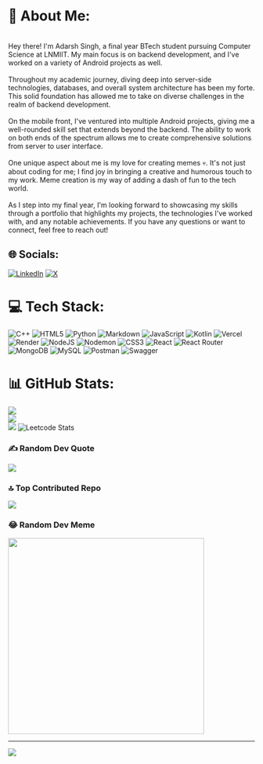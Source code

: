 # 💫 About Me:
<br>Hey there! I'm Adarsh Singh, a final year BTech student pursuing Computer Science at LNMIIT. My main focus is on backend development, and I've worked on a variety of Android projects as well.<br><br>Throughout my academic journey, diving deep into server-side technologies, databases, and overall system architecture has been my forte. This solid foundation has allowed me to take on diverse challenges in the realm of backend development.<br><br>On the mobile front, I've ventured into multiple Android projects, giving me a well-rounded skill set that extends beyond the backend. The ability to work on both ends of the spectrum allows me to create comprehensive solutions from server to user interface.<br><br>One unique aspect about me is my love for creating memes 💀. It's not just about coding for me; I find joy in bringing a creative and humorous touch to my work. Meme creation is my way of adding a dash of fun to the tech world.<br><br>As I step into my final year, I'm looking forward to showcasing my skills through a portfolio that highlights my projects, the technologies I've worked with, and any notable achievements. If you have any questions or want to connect, feel free to reach out!


## 🌐 Socials:
[![LinkedIn](https://img.shields.io/badge/LinkedIn-%230077B5.svg?logo=linkedin&logoColor=white)](https://linkedin.com/in/adarsh-singh-7bb96a1b7) [![X](https://img.shields.io/badge/X-black.svg?logo=X&logoColor=white)](https://x.com/AdarshCode) 

# 💻 Tech Stack:
![C++](https://img.shields.io/badge/c++-%2300599C.svg?style=for-the-badge&logo=c%2B%2B&logoColor=white) ![HTML5](https://img.shields.io/badge/html5-%23E34F26.svg?style=for-the-badge&logo=html5&logoColor=white) ![Python](https://img.shields.io/badge/python-3670A0?style=for-the-badge&logo=python&logoColor=ffdd54) ![Markdown](https://img.shields.io/badge/markdown-%23000000.svg?style=for-the-badge&logo=markdown&logoColor=white) ![JavaScript](https://img.shields.io/badge/javascript-%23323330.svg?style=for-the-badge&logo=javascript&logoColor=%23F7DF1E) ![Kotlin](https://img.shields.io/badge/kotlin-%237F52FF.svg?style=for-the-badge&logo=kotlin&logoColor=white) ![Vercel](https://img.shields.io/badge/vercel-%23000000.svg?style=for-the-badge&logo=vercel&logoColor=white) ![Render](https://img.shields.io/badge/Render-%46E3B7.svg?style=for-the-badge&logo=render&logoColor=white) ![NodeJS](https://img.shields.io/badge/node.js-6DA55F?style=for-the-badge&logo=node.js&logoColor=white) ![Nodemon](https://img.shields.io/badge/NODEMON-%23323330.svg?style=for-the-badge&logo=nodemon&logoColor=%BBDEAD) ![CSS3](https://img.shields.io/badge/css3-%231572B6.svg?style=for-the-badge&logo=css3&logoColor=white) ![React](https://img.shields.io/badge/react-%2320232a.svg?style=for-the-badge&logo=react&logoColor=%2361DAFB) ![React Router](https://img.shields.io/badge/React_Router-CA4245?style=for-the-badge&logo=react-router&logoColor=white) ![MongoDB](https://img.shields.io/badge/MongoDB-%234ea94b.svg?style=for-the-badge&logo=mongodb&logoColor=white) ![MySQL](https://img.shields.io/badge/mysql-%2300000f.svg?style=for-the-badge&logo=mysql&logoColor=white) ![Postman](https://img.shields.io/badge/Postman-FF6C37?style=for-the-badge&logo=postman&logoColor=white) ![Swagger](https://img.shields.io/badge/-Swagger-%23Clojure?style=for-the-badge&logo=swagger&logoColor=white)
# 📊 GitHub Stats:
![](https://github-readme-stats.vercel.app/api?username=furiousluck&theme=tokyonight&hide_border=false&include_all_commits=true&count_private=true)<br/>
![](https://github-readme-streak-stats.herokuapp.com/?user=furiousluck&theme=tokyonight&hide_border=false)<br/>
![](https://github-readme-stats.vercel.app/api/top-langs/?username=furiousluck&theme=tokyonight&hide_border=false&include_all_commits=true&count_private=true&layout=compact)
![Leetcode Stats](https://leetcard.jacoblin.cool/furiousluckIsHere?ext=contest)

### ✍️ Random Dev Quote
![](https://quotes-github-readme.vercel.app/api?type=horizontal&theme=radical)

### 🔝 Top Contributed Repo
![](https://github-contributor-stats.vercel.app/api?username=furiousluck&limit=5&theme=radical&combine_all_yearly_contributions=true)

### 😂 Random Dev Meme
<img src='https://randommeme-five.vercel.app/' style="height: 400px;"/>

---
[![](https://visitcount.itsvg.in/api?id=furiousluck&icon=1&color=0)](https://visitcount.itsvg.in)

<!-- Proudly created with GPRM ( https://gprm.itsvg.in ) -->
